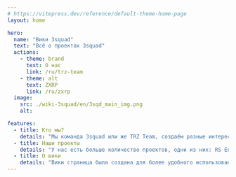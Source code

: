 ```yaml
---
# https://vitepress.dev/reference/default-theme-home-page
layout: home

hero:
  name: "Вики 3squad"
  text: "Всё о проектах 3squad"
  actions:
    - theme: brand
      text: О нас
      link: /ru/trz-team
    - theme: alt
      text: ZXRP
      link: /ru/zxrp
  image:
    src: ./wiki-3squad/en/3sqd_main_img.png
    alt: 

features:
  - title: Кто мы?
    details: "Мы команда 3squad или же TRZ Team, создаём разные интересные и уникальные проекты в игре Minecraft."
  - title: Наши проекты
    details: "У нас есть больше количество проектов, одни из них: RS Engine, ZXRP, Trezv и DisAuth. Каждый наш проект имеет постоянные обновления и поддержку от авторов."
  - title: О вики
    details: "Вики страница была создана для более удобного использования каждого нашего проекта, в некоторых без вики и документации никак."
---
```


